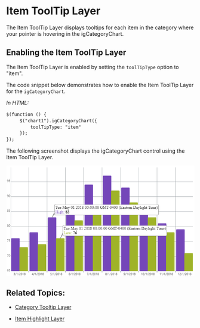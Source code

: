 ﻿<!--
|metadata|
{
    "fileName": "igcategorychart-item-tooltip-layer",
    "controlName": "igCategoryChart",
    "tags": ["API", "CategoryChart"]
}
|metadata|
-->

# Item ToolTip Layer

The Item ToolTip Layer displays tooltips for each item in the category where your pointer is hovering in the igCategoryChart.

## Enabling the Item ToolTip Layer

The Item ToolTip Layer is enabled by setting the `toolTipType` option to "item".

The code snippet below demonstrates how to enable the Item ToolTip Layer for the `igCategoryChart`.

*In HTML:*

```html
$(function () {
     $("chart1").igCategoryChart({
	     toolTipType: "item"
     });
});
```

The following screenshot displays the igCategoryChart control using the Item ToolTip Layer.

![](images/categorychart-item-tooltip-layer-01.png)


## <a id="relatedtopics"/>Related Topics:

- [Category Tooltip Layer](igcategorychart-category-tooltip-layer.html)

- [Item Highlight Layer](igcategorychart-item-highlight-layer.html)